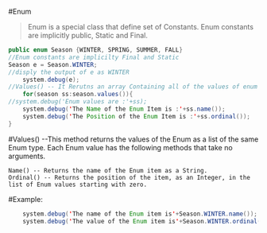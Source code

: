 #Enum
  >Enum is a special class that define set of Constants.
  >Enum constants are implicitly public, Static and Final.
```java
public enum Season {WINTER, SPRING, SUMMER, FALL}
//Enum constants are implicilty Final and Static
Season e = Season.WINTER;
//disply the output of e as WINTER
    system.debug(e);
//Values() -- It Rerutns an array Containing all of the values of enum type in the order they are declared.
	for(season ss:season.values()){
//system.debug('Enum values are :'+ss);
    system.debug('The Name of the Enum Item is :'+ss.name());
    system.debug('The Position of the Enum Item is :'+ss.ordinal());
}

```
#Values() --This method returns the values of the Enum as a list of the same Enum type.
	Each Enum value has the following methods that take no arguments.

	Name() -- Returns the name of the Enum item as a String.
	Ordinal() -- Returns the position of the item, as an Integer, in the list of Enum values starting with zero.

#Example:
```java
	system.debug('The name of the Enum item is'+Season.WINTER.name());
	system.debug('The value of the Enum item is'+Season.WINTER.ordinal());
```
	
